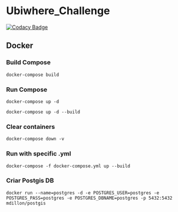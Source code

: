 # Ubiwhere_Challenge

[![Codacy Badge](https://app.codacy.com/project/badge/Grade/8b53fffa7400419e9acea1b6518163ac)](https://www.codacy.com?utm_source=github.com&amp;utm_medium=referral&amp;utm_content=tomas99batista/Ubiwhere_Challenge&amp;utm_campaign=Badge_Grade)

## Docker

### Build Compose 
`docker-compose build`

### Run Compose
`docker-compose up -d`

`docker-compose up -d --build`

### Clear containers
`docker-compose down -v`

### Run with specific .yml
`docker-compose -f docker-compose.yml up --build`

### Criar Postgis DB
`docker run --name=postgres -d -e POSTGRES_USER=postgres -e POSTGRES_PASS=postgres -e POSTGRES_DBNAME=postgres -p 5432:5432 mdillon/postgis`
